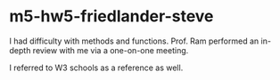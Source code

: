 # m5-hw5-friedlander-steve
I had difficulty with methods and functions. Prof. Ram performed an in-depth review with me via a one-on-one meeting.

I referred to W3 schools as a reference as well.